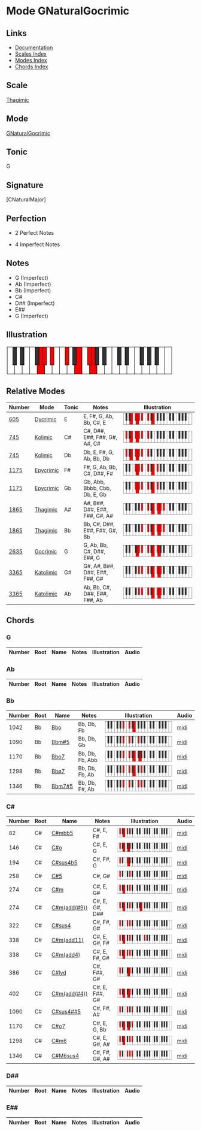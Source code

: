 # Mode GNaturalGocrimic

## Links

- [Documentation](index.md)
- [Scales Index](Scales.md)
- [Modes Index](Modes.md)
- [Chords Index](Chords.md)

## Scale

[Thagimic](ScaleThagimic.md)

## Mode

[GNaturalGocrimic](ModeGNaturalGocrimic.md)

## Tonic

G

## Signature

[CNaturalMajor]

## Perfection

 - 2 Perfect Notes

 - 4 Imperfect Notes

## Notes

- G (Imperfect)
- Ab (Imperfect)
- Bb (Imperfect)
- C#
- D## (Imperfect)
- E##
- G (Imperfect)

## Illustration

![GNaturalGocrimic](ModeGNaturalGocrimic.png)

## Relative Modes

| Number | Mode | Tonic | Notes | Illustration |
|--------|------|-------|-------|--------------|
| [605](https://ianring.com/musictheory/scales/605) | [Dycrimic](ModeDycrimic.md) | E | E, F#, G, Ab, Bb, C#, E | ![ENaturalDycrimic](ModeENaturalDycrimic.png) |
| [745](https://ianring.com/musictheory/scales/745) | [Kolimic](ModeKolimic.md) | C# | C#, D##, E##, F##, G#, A#, C# | ![CSharpKolimic](ModeCSharpKolimic.png) |
| [745](https://ianring.com/musictheory/scales/745) | [Kolimic](ModeKolimic.md) | Db | Db, E, F#, G, Ab, Bb, Db | ![DFlatKolimic](ModeDFlatKolimic.png) |
| [1175](https://ianring.com/musictheory/scales/1175) | [Epycrimic](ModeEpycrimic.md) | F# | F#, G, Ab, Bb, C#, D##, F# | ![FSharpEpycrimic](ModeFSharpEpycrimic.png) |
| [1175](https://ianring.com/musictheory/scales/1175) | [Epycrimic](ModeEpycrimic.md) | Gb | Gb, Abb, Bbbb, Cbb, Db, E, Gb | ![GFlatEpycrimic](ModeGFlatEpycrimic.png) |
| [1865](https://ianring.com/musictheory/scales/1865) | [Thagimic](ModeThagimic.md) | A# | A#, B##, D##, E##, F##, G#, A# | ![ASharpThagimic](ModeASharpThagimic.png) |
| [1865](https://ianring.com/musictheory/scales/1865) | [Thagimic](ModeThagimic.md) | Bb | Bb, C#, D##, E##, F##, G#, Bb | ![BFlatThagimic](ModeBFlatThagimic.png) |
| [2635](https://ianring.com/musictheory/scales/2635) | [Gocrimic](ModeGocrimic.md) | G | G, Ab, Bb, C#, D##, E##, G | ![GNaturalGocrimic](ModeGNaturalGocrimic.png) |
| [3365](https://ianring.com/musictheory/scales/3365) | [Katolimic](ModeKatolimic.md) | G# | G#, A#, B##, D##, E##, F##, G# | ![GSharpKatolimic](ModeGSharpKatolimic.png) |
| [3365](https://ianring.com/musictheory/scales/3365) | [Katolimic](ModeKatolimic.md) | Ab | Ab, Bb, C#, D##, E##, F##, Ab | ![AFlatKatolimic](ModeAFlatKatolimic.png) |

## Chords

### G

| Number | Root | Name | Notes | Illustration | Audio |
|--------|------|------|-------|--------------|-------|

### Ab

| Number | Root | Name | Notes | Illustration | Audio |
|--------|------|------|-------|--------------|-------|

### Bb

| Number | Root | Name | Notes | Illustration | Audio |
|--------|------|------|-------|--------------|-------|
| 1042 | Bb | [Bbo](ChordBFlatDiminished.md) | Bb, Db, Fb | ![Bbo](ChordBFlatDiminishedRootPosition.png) | [midi](ChordBFlatDiminishedRootPosition.mid) |
| 1090 | Bb | [Bbm#5](ChordBFlatMinorSharpFifth.md) | Bb, Db, Gb | ![Bbm#5](ChordBFlatMinorSharpFifthRootPosition.png) | [midi](ChordBFlatMinorSharpFifthRootPosition.mid) |
| 1170 | Bb | [Bbo7](ChordBFlatFullDiminishedSeventh.md) | Bb, Db, Fb, Abb | ![Bbo7](ChordBFlatFullDiminishedSeventhRootPosition.png) | [midi](ChordBFlatFullDiminishedSeventhRootPosition.mid) |
| 1298 | Bb | [Bbø7](ChordBFlatHalfDiminishedSeventh.md) | Bb, Db, Fb, Ab | ![Bbø7](ChordBFlatHalfDiminishedSeventhRootPosition.png) | [midi](ChordBFlatHalfDiminishedSeventhRootPosition.mid) |
| 1346 | Bb | [Bbm7#5](ChordBFlatMinorSeventhSharpFifth.md) | Bb, Db, F#, Ab | ![Bbm7#5](ChordBFlatMinorSeventhSharpFifthRootPosition.png) | [midi](ChordBFlatMinorSeventhSharpFifthRootPosition.mid) |

### C#

| Number | Root | Name | Notes | Illustration | Audio |
|--------|------|------|-------|--------------|-------|
| 82 | C# | [C#mbb5](ChordCSharpMinorDoubleFlatFifth.md) | C#, E, F# | ![C#mbb5](ChordCSharpMinorDoubleFlatFifthRootPosition.png) | [midi](ChordCSharpMinorDoubleFlatFifthRootPosition.mid) |
| 146 | C# | [C#o](ChordCSharpDiminished.md) | C#, E, G | ![C#o](ChordCSharpDiminishedRootPosition.png) | [midi](ChordCSharpDiminishedRootPosition.mid) |
| 194 | C# | [C#sus4b5](ChordCSharpSuspendedFourthFlatFifth.md) | C#, F#, G | ![C#sus4b5](ChordCSharpSuspendedFourthFlatFifthRootPosition.png) | [midi](ChordCSharpSuspendedFourthFlatFifthRootPosition.mid) |
| 258 | C# | [C#5](ChordCSharpPowerChord.md) | C#, G# | ![C#5](ChordCSharpPowerChordRootPosition.png) | [midi](ChordCSharpPowerChordRootPosition.mid) |
| 274 | C# | [C#m](ChordCSharpMinor.md) | C#, E, G# | ![C#m](ChordCSharpMinorRootPosition.png) | [midi](ChordCSharpMinorRootPosition.mid) |
| 274 | C# | [C#m(add(#9))](ChordCSharpMinorAddSharpNinth.md) | C#, E, G#, D## | ![C#m(add(#9))](ChordCSharpMinorAddSharpNinthRootPosition.png) | [midi](ChordCSharpMinorAddSharpNinthRootPosition.mid) |
| 322 | C# | [C#sus4](ChordCSharpSuspendedFourth.md) | C#, F#, G# | ![C#sus4](ChordCSharpSuspendedFourthRootPosition.png) | [midi](ChordCSharpSuspendedFourthRootPosition.mid) |
| 338 | C# | [C#m(add11)](ChordCSharpMinorAddEleventh.md) | C#, E, G#, F# | ![C#m(add11)](ChordCSharpMinorAddEleventhRootPosition.png) | [midi](ChordCSharpMinorAddEleventhRootPosition.mid) |
| 338 | C# | [C#m(add4)](ChordCSharpMinorAddFourth.md) | C#, E, F#, G# | ![C#m(add4)](ChordCSharpMinorAddFourthRootPosition.png) | [midi](ChordCSharpMinorAddFourthRootPosition.mid) |
| 386 | C# | [C#lyd](ChordCSharpLydian.md) | C#, F##, G# | ![C#lyd](ChordCSharpLydianRootPosition.png) | [midi](ChordCSharpLydianRootPosition.mid) |
| 402 | C# | [C#m(add(#4))](ChordCSharpMinorAddSharpFourth.md) | C#, E, F##, G# | ![C#m(add(#4))](ChordCSharpMinorAddSharpFourthRootPosition.png) | [midi](ChordCSharpMinorAddSharpFourthRootPosition.mid) |
| 1090 | C# | [C#sus4##5](ChordCSharpSuspendedFourthDoubleSharpFifth.md) | C#, F#, A# | ![C#sus4##5](ChordCSharpSuspendedFourthDoubleSharpFifthRootPosition.png) | [midi](ChordCSharpSuspendedFourthDoubleSharpFifthRootPosition.mid) |
| 1170 | C# | [C#o7](ChordCSharpFullDiminishedSeventh.md) | C#, E, G, Bb | ![C#o7](ChordCSharpFullDiminishedSeventhRootPosition.png) | [midi](ChordCSharpFullDiminishedSeventhRootPosition.mid) |
| 1298 | C# | [C#m6](ChordCSharpMinorSixth.md) | C#, E, G#, A# | ![C#m6](ChordCSharpMinorSixthRootPosition.png) | [midi](ChordCSharpMinorSixthRootPosition.mid) |
| 1346 | C# | [C#M6sus4](ChordCSharpMajorSixthSuspendedFourth.md) | C#, F#, G#, A# | ![C#M6sus4](ChordCSharpMajorSixthSuspendedFourthRootPosition.png) | [midi](ChordCSharpMajorSixthSuspendedFourthRootPosition.mid) |

### D##

| Number | Root | Name | Notes | Illustration | Audio |
|--------|------|------|-------|--------------|-------|

### E##

| Number | Root | Name | Notes | Illustration | Audio |
|--------|------|------|-------|--------------|-------|

